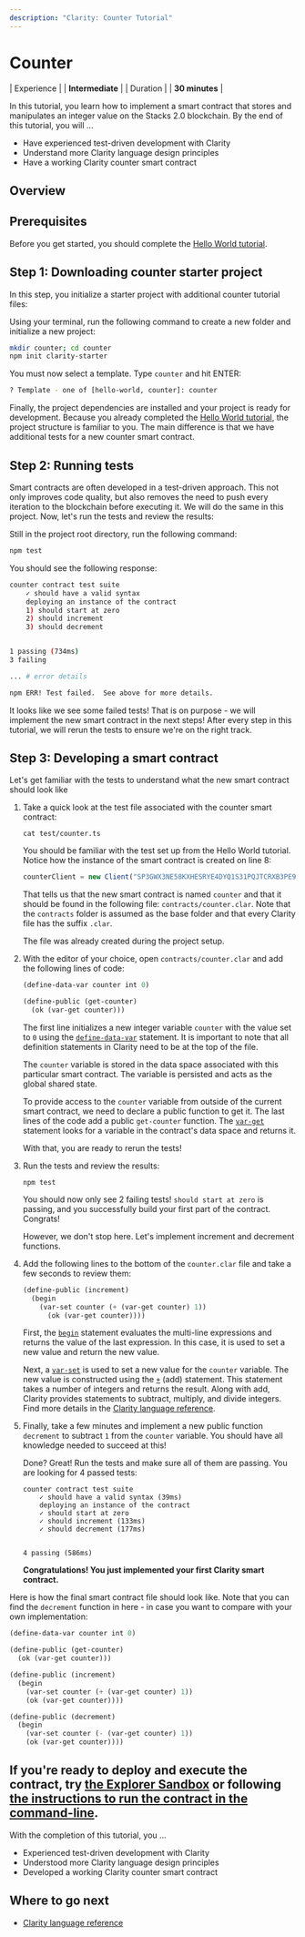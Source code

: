 ```yaml
---
description: "Clarity: Counter Tutorial"
---
```


# Counter

| Experience | | **Intermediate**  |
| Duration | | **30 minutes** |

In this tutorial, you learn how to implement a smart contract that stores and manipulates an integer value on the Stacks 2.0 blockchain. By the end of this tutorial, you will ...

* Have experienced test-driven development with Clarity
* Understand more Clarity language design principles
* Have a working Clarity counter smart contract

## Overview

## Prerequisites

Before you get started, you should complete the [Hello World tutorial](tutorial.html).

## Step 1: Downloading counter starter project

In this step, you initialize a starter project with additional counter tutorial files:

Using your terminal, run the following command to create a new folder and initialize a new project:

```bash
mkdir counter; cd counter
npm init clarity-starter
```

You must now select a template. Type `counter` and hit ENTER:

```bash
? Template - one of [hello-world, counter]: counter
```

Finally, the project dependencies are installed and your project is ready for development. Because you already completed the [Hello World tutorial](tutorial.html), the project structure is familiar to you. The main difference is that we have additional tests for a new counter smart contract.

## Step 2: Running tests

Smart contracts are often developed in a test-driven approach. This not only improves code quality, but also removes the need to push every iteration to the blockchain before executing it. We will do the same in this project. Now, let's run the tests and review the results:

Still in the project root directory, run the following command:

```bash
npm test
```

You should see the following response:

```bash
counter contract test suite
    ✓ should have a valid syntax
    deploying an instance of the contract
    1) should start at zero
    2) should increment
    3) should decrement


1 passing (734ms)
3 failing

... # error details

npm ERR! Test failed.  See above for more details.
```

It looks like we see some failed tests! That is on purpose - we will implement the new smart contract in the next steps! After every step in this tutorial, we will rerun the tests to ensure we're on the right track.

## Step 3: Developing a smart contract

Let's get familiar with the tests to understand what the new smart contract should look like

1. Take a quick look at the test file associated with the counter smart contract:

    ```shell
    cat test/counter.ts
    ```

    You should be familiar with the test set up from the Hello World tutorial. Notice how the instance of the smart contract is created on line 8:

    ```js
    counterClient = new Client("SP3GWX3NE58KXHESRYE4DYQ1S31PQJTCRXB3PE9SB.counter", "counter", provider);
    ```

    That tells us that the new smart contract is named `counter` and that it should be found in the following file: `contracts/counter.clar`. Note that the `contracts` folder is assumed as the base folder and that every Clarity file has the suffix `.clar`.

    The file was already created during the project setup.

2. With the editor of your choice, open `contracts/counter.clar` and add the following lines of code:

    ```cl
    (define-data-var counter int 0)

    (define-public (get-counter)
      (ok (var-get counter)))
    ```

    The first line initializes a new integer variable `counter` with the value set to `0` using the [`define-data-var`](https://docs.blockstack.org/core/smart/clarityref#define-data-var) statement. It is important to note that all definition statements in Clarity need to be at the top of the file.

    The `counter` variable is stored in the data space associated with this particular smart contract. The variable is persisted and acts as the global shared state.

    To provide access to the `counter` variable from outside of the current smart contract, we need to declare a public function to get it. The last lines of the code add a public `get-counter` function. The [`var-get`](https://docs.blockstack.org/core/smart/clarityref#var-get) statement looks for a variable in the contract's data space and returns it.

    With that, you are ready to rerun the tests!

3. Run the tests and review the results:

    ```shell
    npm test
    ```

    You should now only see 2 failing tests! `should start at zero` is passing, and you successfully build your first part of the contract. Congrats!

    However, we don't stop here. Let's implement increment and decrement functions.

4. Add the following lines to the bottom of the `counter.clar` file and take a few seconds to review them:

    ```cl
    (define-public (increment)
      (begin
        (var-set counter (+ (var-get counter) 1))
          (ok (var-get counter))))
    ```

    First, the [`begin`](https://docs.blockstack.org/core/smart/clarityref#begin) statement evaluates the multi-line expressions and returns the value of the last expression. In this case, it is used to set a new value and return the new value.

    Next, a [`var-set`](https://docs.blockstack.org/core/smart/clarityref#var-set) is used to set a new value for the `counter` variable. The new value is constructed using the [`+`](https://docs.blockstack.org/core/smart/clarityref#-add) (add) statement. This statement takes a number of integers and returns the result. Along with add, Clarity provides statements to subtract, multiply, and divide integers. Find more details in the [Clarity language reference](https://docs.blockstack.org/core/smart/clarityref).

5. Finally, take a few minutes and implement a new public function `decrement` to subtract `1` from the `counter` variable. You should have all knowledge needed to succeed at this!

    Done? Great! Run the tests and make sure all of them are passing. You are looking for 4 passed tests:

    ```shell
    counter contract test suite
        ✓ should have a valid syntax (39ms)
        deploying an instance of the contract
        ✓ should start at zero
        ✓ should increment (133ms)
        ✓ should decrement (177ms)


    4 passing (586ms)
    ```

    **Congratulations! You just implemented your first Clarity smart contract.**

Here is how the final smart contract file should look like. Note that you can find the `decrement` function in here - in case you want to compare with your own implementation:

```cl
(define-data-var counter int 0)

(define-public (get-counter)
  (ok (var-get counter)))

(define-public (increment)
  (begin
    (var-set counter (+ (var-get counter) 1))
    (ok (var-get counter))))

(define-public (decrement)
  (begin
    (var-set counter (- (var-get counter) 1))
    (ok (var-get counter))))
```

If you're ready to deploy and execute the contract, try [the Explorer Sandbox](tutorial.html#access-the-explorer-sandbox) or following [the instructions to run the contract in the command-line](tutorial.html#get-familiar-with-cli-optional).
---

With the completion of this tutorial, you ...

* Experienced test-driven development with Clarity
* Understood more Clarity language design principles
* Developed a working Clarity counter smart contract

## Where to go next

* <a href="clarityRef.html">Clarity language reference</a>

